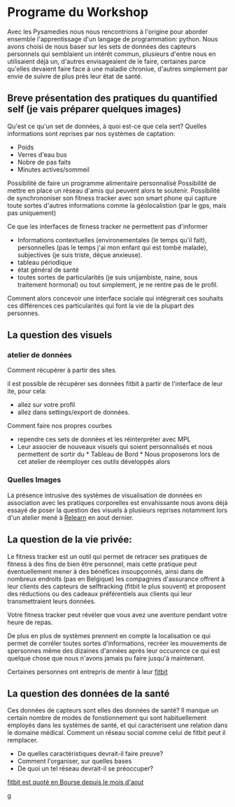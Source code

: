 # Programe du  Workshop


Avec les Pysamedies nous nous rencontrions à l'origine pour aborder ensemble l'apprentissage d'un langage de programmation: python. Nous avons choisi de nous baser sur les sets de données des capteurs personnels qui semblaient un intérêt commun, plusieurs d'entre nous en utilisaient déjà un, d'autres envisageaient de le faire, certaines parce qu'elles devaient faire face à une maladie chroniue, d'autres simplement par envie de suivre de plus près leur état de santé.


## Breve présentation des pratiques du quantified self (je vais préparer quelques images)

Qu'est ce qu'un set de données, à quoi est-ce que cela sert?
Quelles informations sont reprises par nos systèmes de captation:
- Poids
- Verres d'eau bus
- Nobre de pas faits
- Minutes actives/sommeil

Possibilité de faire un programme alimentaire personnalisé
Possibilité de mettre en place un réseau d'amis qui peuvent alors te soutenir.
Possibilité de synchrononiser son fitness tracker avec son smart phone qui capture toute sortes d'autres informations comme la géolocalistion (par le gps, mais pas uniquement)


Ce que les interfaces de firness tracker ne permettent pas d'informer
- Informations contextuelles (environementales (le temps qu'il fait), personnelles (pas le temps j'ai mon enfant qui est tombé malade), subjectives (je suis triste, déçue anxieuse).
- tableau périodique
- état général de santé 
- toutes sortes de particularités (je suis unijambiste, naine, sous traitement hormonal) ou tout simplement, je ne rentre pas de le profil. 

Comment alors concevoir une interface sociale qui intégrerait ces souhaits ces différences ces particularités qui font la vie de la plupart des personnes.

## La question des visuels
 
### atelier de données

Comment récupérer à partir des sites.

il est possible de récupérer ses données fitbit à partir de l'interface de leur ite, pour cela:
  - allez sur votre profil
  - allez dans settings/export de données.

Comment faire nos propres courbes 
  - rependre ces sets de données et les réinterpréter avec MPL
  - Leur associer de nouveaux visuels qui soient personnalisés et nous permettent de sortir du * Tableau de Bord *
Nous proposerons lors de cet atelier de réemployer ces outils développés alors 

### Quelles Images


La présence intrusive des systèmes de visualisation de données en association avec les pratiques corporelles est envahissante nous avons déjà essayé de poser la question des visuels à plusieurs reprises notamment lors d'un atelier mené à [Relearn](http://water-wheel.net/media_items/view/5944) en aout dernier.

## La question de la vie privée: 

Le fitness tracker est un outil qui permet de retracer ses pratiques de fitness à des fins de bien être personnel, mais cette pratique peut éventuellement mener à des bénéfices insoupçonnés, ainsi dans de nombreux endroits (pas en Belgique) les compagnies d'assurance offrent à leur clients des capteurs de selftracking (fitbit le plus souvent) et proposent des réductions ou des cadeaux préférentiels aux clients qui leur transmettraient leurs données.


Votre fitness tracker peut révéler que vous avez une aventure pendant votre heure de repas.

De plus en plus de systèmes prennent en compte la localisation ce qui permet de corréler toutes sortes d'informations, recréer les mouvements de spersonnes même des dizaines d'années après leur occurence ce qui est quelque chose que nous n'avons jamais pu faire jusqu'à maintenant.

Certaines personnes ont entrepris de mentir à leur [fitbit](http://www.unfitbit.com)

## La question des données de la santé

Ces données de capteurs sont elles des données de santé?
Il manque un certain nombre de modes de fonstionnement qui sont habituellement employés dans les systèmes de santé, et qui caractérisent une relation dans le domaine médical.
Comment un réseau social comme celui de fitbit peut il remplacer.
  * De quelles caractéristiques devrait-il faire preuve? 
  * Comment l'organiser, sur quelles bases
  * De quoi un tel réseau devrait-il se préoccuper?

[fitbit est quoté en Bourse depuis le mois d'aout](http://www.marketwatch.com./investing/stock/fit/profile)




g
